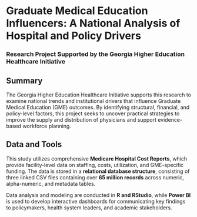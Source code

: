 # Graduate Medical Education Influencers: A National Analysis of Hospital and Policy Drivers

### Research Project Supported by the Georgia Higher Education Healthcare Initiative

## Summary
The Georgia Higher Education Healthcare Initiative supports this research to examine national trends and institutional drivers that influence Graduate Medical Education (GME) outcomes. By identifying structural, financial, and policy-level factors, this project seeks to uncover practical strategies to improve the supply and distribution of physicians and support evidence-based workforce planning.

## Data and Tools
This study utilizes comprehensive **Medicare Hospital Cost Reports**, which provide facility-level data on staffing, costs, utilization, and GME-specific funding. The data is stored in a **relational database structure**, consisting of three linked CSV files containing over **65 million records** across numeric, alpha-numeric, and metadata tables.

Data analysis and modeling are conducted in **R and RStudio**, while **Power BI** is used to develop interactive dashboards for communicating key findings to policymakers, health system leaders, and academic stakeholders.
